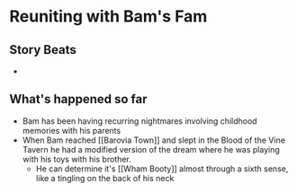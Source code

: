 # Reuniting with Bam's Fam
## Story Beats
* 

## What's happened so far
* Bam has been having recurring nightmares involving childhood memories with his parents
* When Bam reached [[Barovia Town]] and slept in the Blood of the Vine Tavern he had a modified version of the dream where he was playing with his toys with his brother.
  * He can determine it's [[Wham Booty]] almost through a sixth sense, like a tingling on the back of his neck